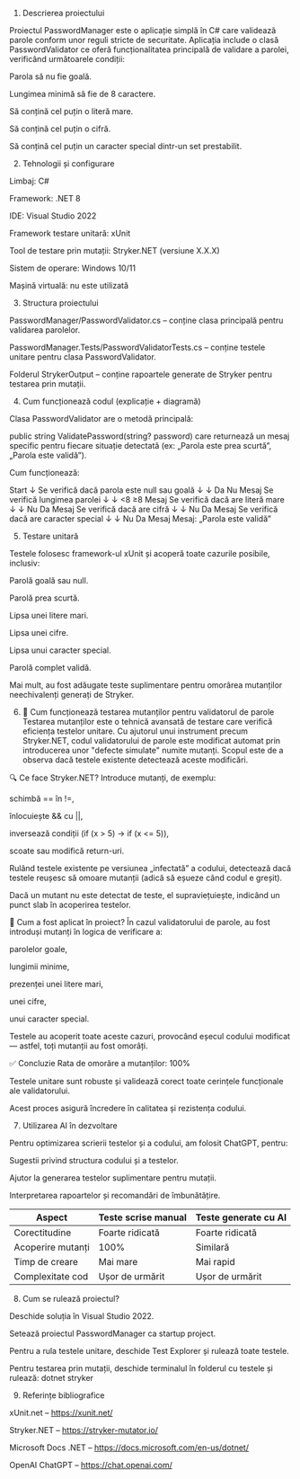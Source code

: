 ﻿1. Descrierea proiectului

Proiectul PasswordManager este o aplicație simplă în C# care validează parole conform unor reguli stricte de securitate.
Aplicația include o clasă PasswordValidator ce oferă funcționalitatea principală de validare a parolei, verificând următoarele condiții:

Parola să nu fie goală.

Lungimea minimă să fie de 8 caractere.

Să conțină cel puțin o literă mare.

Să conțină cel puțin o cifră.

Să conțină cel puțin un caracter special dintr-un set prestabilit.

2. Tehnologii și configurare

Limbaj: C# 

Framework: .NET 8

IDE: Visual Studio 2022

Framework testare unitară: xUnit

Tool de testare prin mutații: Stryker.NET (versiune X.X.X)

Sistem de operare: Windows 10/11

Mașină virtuală: nu este utilizată

3. Structura proiectului

PasswordManager/PasswordValidator.cs – conține clasa principală pentru validarea parolelor.

PasswordManager.Tests/PasswordValidatorTests.cs – conține testele unitare pentru clasa PasswordValidator.

Folderul StrykerOutput – conține rapoartele generate de Stryker pentru testarea prin mutații.

4. Cum funcționează codul (explicație + diagramă)

Clasa PasswordValidator are o metodă principală:

public string ValidatePassword(string? password)
care returnează un mesaj specific pentru fiecare situație detectată (ex: „Parola este prea scurtă”, „Parola este validă”).

Cum funcționează:

Start
  ↓
Se verifică dacă parola este null sau goală
  ↓        ↓
 Da       Nu
 Mesaj   Se verifică lungimea parolei
           ↓        ↓
         <8       ≥8
        Mesaj      Se verifică dacă are literă mare
                    ↓        ↓
                 Nu         Da
                Mesaj       Se verifică dacă are cifră
                              ↓        ↓
                            Nu         Da
                           Mesaj       Se verifică dacă are caracter special
                                         ↓        ↓
                                       Nu         Da
                                      Mesaj       Mesaj: „Parola este validă”

5. Testare unitară

Testele folosesc framework-ul xUnit și acoperă toate cazurile posibile, inclusiv:

Parolă goală sau null.

Parolă prea scurtă.

Lipsa unei litere mari.

Lipsa unei cifre.

Lipsa unui caracter special.

Parolă complet validă.

Mai mult, au fost adăugate teste suplimentare pentru omorârea mutanților neechivalenți generați de Stryker.

6. 🧬 Cum funcționează testarea mutanților pentru validatorul de parole
Testarea mutanților este o tehnică avansată de testare care verifică eficiența testelor unitare. Cu ajutorul unui instrument precum Stryker.NET, codul validatorului de parole este modificat automat prin introducerea unor "defecte simulate" numite mutanți. Scopul este de a observa dacă testele existente detectează aceste modificări.

🔍 Ce face Stryker.NET?
Introduce mutanți, de exemplu:

schimbă == în !=,

înlocuiește && cu ||,

inversează condiții (if (x > 5) → if (x <= 5)),

scoate sau modifică return-uri.

Rulând testele existente pe versiunea „infectată” a codului, detectează dacă testele reușesc să omoare mutanții (adică să eșueze când codul e greșit).

Dacă un mutant nu este detectat de teste, el supraviețuiește, indicând un punct slab în acoperirea testelor.

🧪 Cum a fost aplicat în proiect?
În cazul validatorului de parole, au fost introduși mutanți în logica de verificare a:

parolelor goale,

lungimii minime,

prezenței unei litere mari,

unei cifre,

unui caracter special.

Testele au acoperit toate aceste cazuri, provocând eșecul codului modificat — astfel, toți mutanții au fost omorâți.

✅ Concluzie
Rata de omorâre a mutanților: 100%

Testele unitare sunt robuste și validează corect toate cerințele funcționale ale validatorului.

Acest proces asigură încredere în calitatea și rezistența codului.



7. Utilizarea AI în dezvoltare

Pentru optimizarea scrierii testelor și a codului, am folosit ChatGPT, pentru:

Sugestii privind structura codului și a testelor.

Ajutor la generarea testelor suplimentare pentru mutații.

Interpretarea rapoartelor și recomandări de îmbunătățire.

| Aspect            | Teste scrise manual | Teste generate cu AI |
| ----------------- | ------------------- | -------------------- |
| Corectitudine     | Foarte ridicată     | Foarte ridicată      |
| Acoperire mutanți | 100%                | Similară             |
| Timp de creare    | Mai mare            | Mai rapid            |
| Complexitate cod  | Ușor de urmărit     | Ușor de urmărit      |

8. Cum se rulează proiectul?

Deschide soluția în Visual Studio 2022.

Setează proiectul PasswordManager ca startup project.

Pentru a rula testele unitare, deschide Test Explorer și rulează toate testele.

Pentru testarea prin mutații, deschide terminalul în folderul cu testele și rulează:
dotnet stryker

9. Referințe bibliografice

xUnit.net – https://xunit.net/

Stryker.NET – https://stryker-mutator.io/

Microsoft Docs .NET – https://docs.microsoft.com/en-us/dotnet/

OpenAI ChatGPT – https://chat.openai.com/





